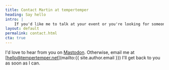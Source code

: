 ```yaml
---
title: Contact Martin at tempertemper
heading: Say hello
intro: |
    If you'd like me to talk at your event or you're looking for someone to help with the design and build of your website, say hello!
layout: default
permalink: contact.html
cta: true
---
```


I'd love to hear from you on [Mastodon](https://mastodon.social/@tempertemper). Otherwise, email me at [hello@tempertemper.net](mailto:{{ site.author.email }}) I'll get back to you as soon as I can.
